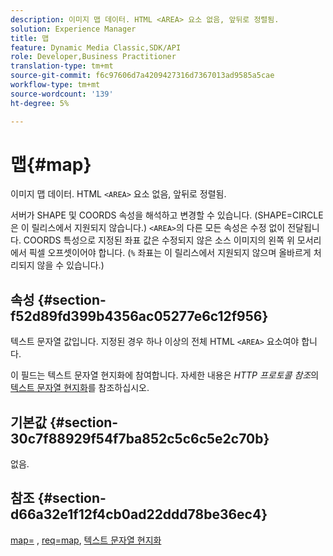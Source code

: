 ```yaml
---
description: 이미지 맵 데이터. HTML <AREA> 요소 없음, 앞뒤로 정렬됨.
solution: Experience Manager
title: 맵
feature: Dynamic Media Classic,SDK/API
role: Developer,Business Practitioner
translation-type: tm+mt
source-git-commit: f6c97606d7a4209427316d7367013ad9585a5cae
workflow-type: tm+mt
source-wordcount: '139'
ht-degree: 5%

---
```



# 맵{#map}

이미지 맵 데이터. HTML `<AREA>` 요소 없음, 앞뒤로 정렬됨.

서버가 SHAPE 및 COORDS 속성을 해석하고 변경할 수 있습니다. (SHAPE=CIRCLE은 이 릴리스에서 지원되지 않습니다.) `<AREA>`의 다른 모든 속성은 수정 없이 전달됩니다. COORDS 특성으로 지정된 좌표 값은 수정되지 않은 소스 이미지의 왼쪽 위 모서리에서 픽셀 오프셋이어야 합니다. (`%` 좌표는 이 릴리스에서 지원되지 않으며 올바르게 처리되지 않을 수 있습니다.)

## 속성 {#section-f52d89fd399b4356ac05277e6c12f956}

텍스트 문자열 값입니다. 지정된 경우 하나 이상의 전체 HTML `<AREA>` 요소여야 합니다.

이 필드는 텍스트 문자열 현지화에 참여합니다. 자세한 내용은 *HTTP 프로토콜 참조*&#x200B;의 [텍스트 문자열 현지화](/help/aem-is-ir-api/is-api/http-ref/image-serving-api-ref/c-http-protocol-reference/c-syntax-and-features/r-text-string-localization.md)를 참조하십시오.

## 기본값 {#section-30c7f88929f54f7ba852c5c6c5e2c70b}

없음.

## 참조 {#section-d66a32e1f12f4cb0ad22ddd78be36ec4}

[map=](/help/aem-is-ir-api/is-api/http-ref/image-serving-api-ref/c-http-protocol-reference/c-command-reference/r-map.md) ,  [req=map](/help/aem-is-ir-api/is-api/http-ref/image-serving-api-ref/c-http-protocol-reference/c-command-reference/r-req/r-req.md),  [텍스트 문자열 현지화](/help/aem-is-ir-api/is-api/http-ref/image-serving-api-ref/c-http-protocol-reference/c-syntax-and-features/r-text-string-localization.md)
